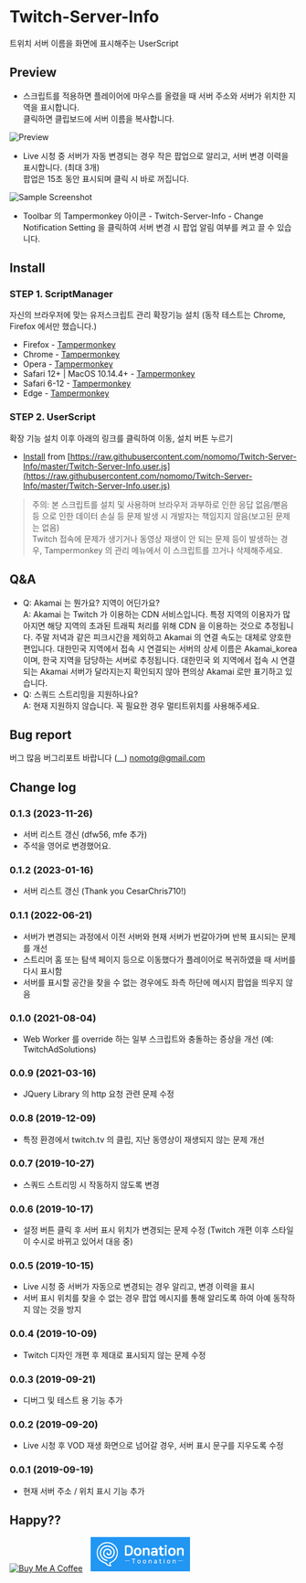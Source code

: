 # Twitch-Server-Info

트위치 서버 이름을 화면에 표시해주는 UserScript

## Preview

- 스크립트를 적용하면 플레이어에 마우스를 올렸을 때 서버 주소와 서버가 위치한 지역을 표시합니다.  
클릭하면 클립보드에 서버 이름을 복사합니다.

![Preview](https://raw.githubusercontent.com/nomomo/Twitch-Server-Info/master/images/preview.png)

- Live 시청 중 서버가 자동 변경되는 경우 작은 팝업으로 알리고, 서버 변경 이력을 표시합니다. (최대 3개)  
팝업은 15초 동안 표시되며 클릭 시 바로 꺼집니다.

![Sample Screenshot](https://raw.githubusercontent.com/nomomo/Twitch-Server-Info/master/images/preview_sc.png)

- Toolbar 의 Tampermonkey 아이콘 - Twitch-Server-Info - Change Notification Setting 을 클릭하여 서버 변경 시 팝업 알림 여부를 켜고 끌 수 있습니다.

## Install

### STEP 1. ScriptManager

자신의 브라우저에 맞는 유저스크립트 관리 확장기능 설치 (동작 테스트는 Chrome, Firefox 에서만 했습니다.)

- Firefox - [Tampermonkey](https://addons.mozilla.org/ko/firefox/addon/tampermonkey/)
- Chrome - [Tampermonkey](https://chrome.google.com/webstore/detail/tampermonkey/dhdgffkkebhmkfjojejmpbldmpobfkfo?hl=ko)
- Opera - [Tampermonkey](https://addons.opera.com/extensions/details/tampermonkey-beta/)
- Safari 12+ | MacOS 10.14.4+ - [Tampermonkey](https://apps.apple.com/us/app/tampermonkey/id1482490089)
- Safari 6-12 - [Tampermonkey](https://safari.tampermonkey.net/tampermonkey.safariextz)
- Edge - [Tampermonkey](https://www.microsoft.com/store/p/tampermonkey/9nblggh5162s)
  
### STEP 2. UserScript

확장 기능 설치 이후 아래의 링크를 클릭하여 이동, 설치 버튼 누르기

- [Install](https://raw.githubusercontent.com/nomomo/Twitch-Server-Info/master/Twitch-Server-Info.user.js) from [https://raw.githubusercontent.com/nomomo/Twitch-Server-Info/master/Twitch-Server-Info.user.js](https://raw.githubusercontent.com/nomomo/Twitch-Server-Info/master/Twitch-Server-Info.user.js)

> 주의: 본 스크립트를 설치 및 사용하며 브라우저 과부하로 인한 응답 없음/뻗음 등 으로 인한 데이터 손실 등 문제 발생 시 개발자는 책임지지 않음(보고된 문제는 없음)  
> Twitch 접속에 문제가 생기거나 동영상 재생이 안 되는 문제 등이 발생하는 경우, Tampermonkey 의 관리 메뉴에서 이 스크립트를 끄거나 삭제해주세요.

## Q&A

- Q: Akamai 는 뭔가요? 지역이 어딘가요?  
A: Akamai 는 Twitch 가 이용하는 CDN 서비스입니다. 특정 지역의 이용자가 많아지면 해당 지역의 초과된 트래픽 처리를 위해 CDN 을 이용하는 것으로 추정됩니다. 주말 저녁과 같은 피크시간을 제외하고 Akamai 의 연결 속도는 대체로 양호한 편입니다. 대한민국 지역에서 접속 시 연결되는 서버의 상세 이름은 Akamai_korea 이며, 한국 지역을 담당하는 서버로 추정됩니다. 대한민국 외 지역에서 접속 시 연결되는 Akamai 서버가 달라지는지 확인되지 않아 편의상 Akamai 로만 표기하고 있습니다.
- Q: 스쿼드 스트리밍을 지원하나요?  
A: 현재 지원하지 않습니다. 꼭 필요한 경우 멀티트위치를 사용해주세요.

## Bug report

버그 많음 버그리포트 바랍니다 (__) nomotg@gmail.com

## Change log

### 0.1.3 (2023-11-26)

- 서버 리스트 갱신 (dfw56, mfe 추가)
- 주석을 영어로 변경했어요.

### 0.1.2 (2023-01-16)

- 서버 리스트 갱신 (Thank you CesarChris710!)

### 0.1.1 (2022-06-21)

- 서버가 변경되는 과정에서 이전 서버와 현재 서버가 번갈아가며 반복 표시되는 문제를 개선
- 스트리머 홈 또는 탐색 페이지 등으로 이동했다가 플레이어로 복귀하였을 때 서버를 다시 표시함
- 서버를 표시할 공간을 찾을 수 없는 경우에도 좌측 하단에 메시지 팝업을 띄우지 않음

### 0.1.0 (2021-08-04)

- Web Worker 를 override 하는 일부 스크립트와 충돌하는 증상을 개선 (예: TwitchAdSolutions)

### 0.0.9 (2021-03-16)

- JQuery Library 의 http 요청 관련 문제 수정

### 0.0.8 (2019-12-09)

- 특정 환경에서 twitch.tv 의 클립, 지난 동영상이 재생되지 않는 문제 개선

### 0.0.7 (2019-10-27)

- 스쿼드 스트리밍 시 작동하지 않도록 변경

### 0.0.6 (2019-10-17)

- 설정 버튼 클릭 후 서버 표시 위치가 변경되는 문제 수정 (Twitch 개편 이후 스타일이 수시로 바뀌고 있어서 대응 중)

### 0.0.5 (2019-10-15)

- Live 시청 중 서버가 자동으로 변경되는 경우 알리고, 변경 이력을 표시
- 서버 표시 위치를 찾을 수 없는 경우 팝업 메시지를 통해 알리도록 하여 아예 동작하지 않는 것을 방지

### 0.0.4 (2019-10-09)

- Twitch 디자인 개편 후 제대로 표시되지 않는 문제 수정

### 0.0.3 (2019-09-21)

- 디버그 및 테스트 용 기능 추가

### 0.0.2 (2019-09-20)

- Live 시청 후 VOD 재생 화면으로 넘어갈 경우, 서버 표시 문구를 지우도록 수정

### 0.0.1 (2019-09-19)

- 현재 서버 주소 / 위치 표시 기능 추가

## Happy??

<a href="https://www.buymeacoffee.com/nomomo" target="_blank"><img src="https://cdn.buymeacoffee.com/buttons/default-yellow.png" alt="Buy Me A Coffee" height="60"></a>　<a href="https://toon.at/donate/636947867320352181" target="_blank"><img src="https://raw.githubusercontent.com/nomomo/Addostream/master/assets/toonation_b11.gif" height="60" alt="Donate with Toonation" /></a>
